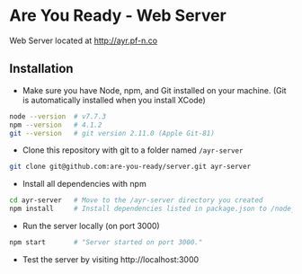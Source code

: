 # Are You Ready - Web Server

Web Server located at http://ayr.pf-n.co

## Installation

- Make sure you have Node, npm, and Git installed on your machine. (Git is automatically installed when you install XCode)

```bash
node --version  # v7.7.3
npm --version   # 4.1.2
git --version   # git version 2.11.0 (Apple Git-81)
```

- Clone this repository with git to a folder named `/ayr-server`

```bash
git clone git@github.com:are-you-ready/server.git ayr-server
```

- Install all dependencies with npm

```bash
cd ayr-server   # Move to the /ayr-server directory you created
npm install     # Install dependencies listed in package.json to /node_modules
```

- Run the server locally (on port 3000)

```bash
npm start       # "Server started on port 3000."
```

- Test the server by visiting http://localhost:3000
